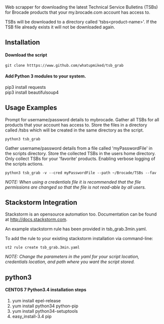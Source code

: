 Web scrapper for downloading the latest Technical Service Bulletins (TSBs) for Brocade products that your my.brocade.com account has access to.  

TSBs will be downloaded to a directory called 'tsbs\<product-name\>'. If the TSB file already exists it will not be downloaded again. 

## Installation  

#### Download the script  

```  
git clone htttps://www.github.com/whatupmiked/tsb_grab  
```  
#### Add Python 3 modules to your system.  

pip3 install requests  
pip3 install beautifulsoup4  

## Usage Examples  

Prompt for username/password details to mybrocade. Gather all TSBs for all products that your account has access to. Store the files in a directory called /tsbs which will be created in the same directory as the script.  
```  
python3 tsb_grab  
```  
Gather username/password details from a file called 'myPasswordFile' in the scripts directory. Store the collected TSBs in the users home directory. Only collect TSBs for your 'favorite' products. Enabling verbose logging of the scripts actions.   
```  
python3 tsb_grab -v --cred myPasswordFile --path ~/Brocade/TSBs --fav  
```
*_NOTE_: When using a credentials file it is recommended that the file permissions are changed so that the file is not read-able by all users.* 

## Stackstorm Integration  

Stackstorm is an opensource automation too. Documentation can be found at http://docs.stackstorm.com.  

An example stackstorm rule has been provided in tsb_grab.3min.yaml.

To add the rule to your existing stackstorm installation via command-line:  
```
st2 rule create tsb_grab.3min.yaml  
```
*_NOTE_: Change the parameters in the yaml for your script location, credentials location, and path where you want the script stored.*   

## python3  

#### CENTOS 7 Python3.4 installation steps  
  1. yum install epel-release  
  2. yum install python34 python-pip  
  3. yum install python34-setuptools  
  4. easy_install-3.4 pip
